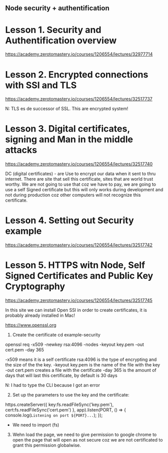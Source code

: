 ## Node security + authentification

# Lesson 1. Security and Authentification overview

https://academy.zerotomastery.io/courses/1206554/lectures/32977714

# Lesson 2. Encrypted connections with SSl and TLS

https://academy.zerotomastery.io/courses/1206554/lectures/32517737

N: TLS es de successor of SSL. This are encrypted system!

# Lesson 3. Digital certificates, signing and Man in the middle attacks

https://academy.zerotomastery.io/courses/1206554/lectures/32517740

DC (digital certificates) - are Use to encrypt our data when it sent to thru internet. There are site that sell this certificate, sites that are world trust worthy.
We are not going to use that coz we have to pay, we are going to use a self Signed certificate but this will only works during development and not during production coz other computers will not recognize this certificate.

# Lesson 4. Setting out Security example

https://academy.zerotomastery.io/courses/1206554/lectures/32517742

# Lesson 5. HTTPS witn Node, Self Signed Certificates and Public Key Cryptography

https://academy.zerotomastery.io/courses/1206554/lectures/32517745

In this site we can install Open SSl in order to create certificates, it is probably already installed in Mac!

https://www.openssl.org

1. Create the certificate
   cd example-security

openssl req -x509 -newkey rsa:4096 -nodes -keyout key.pem -out cert.pem -day 365

-x509 means it is a self certificate
rsa:4096 is the type of encrypting and the size of the the key.
-keyout key.pem is the name of the file with the key
-out cert.pem creates a file with the certificate
-day 365 is the amount of days that will last this certificate, by default is 30 days

N: I had to type the CLI because I got an error

2. Set up the parameters to use the key and the certificate:

https.createServer({
key:fs.readFileSync('key.pem'),
cert:fs.readFileSync('cert.pem')
}, app).listen(PORT, () => {
console.log(`Listening on port ${PORT}...`);
});

- We need to import (fs)

3. Wehn load the page, we need to give permission to google chrome to open the page that will open as not secure coz we are not certificated to grant this permission globalwise.
